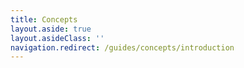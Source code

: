 ```yaml
---
title: Concepts
layout.aside: true
layout.asideClass: ''
navigation.redirect: /guides/concepts/introduction
---
```

